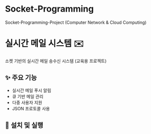 # Socket-Programming
Socket-Programming-Project (Computer Network & Cloud Computing)

# 실시간 메일 시스템 ✉️

소켓 기반의 실시간 메일 송수신 시스템 (교육용 프로젝트)

## ✨ 주요 기능
- 실시간 메일 푸시 알림
- 큐 기반 메일 관리
- 다중 사용자 지원
- JSON 프로토콜 사용

## 🚀 설치 및 실행

